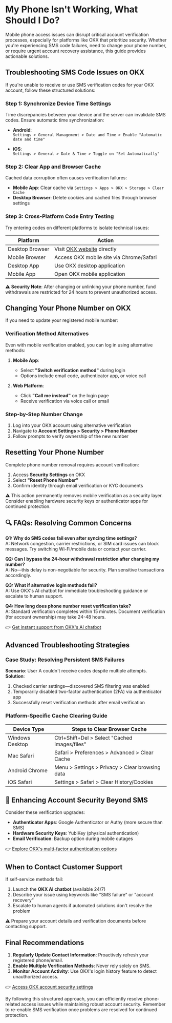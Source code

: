 # My Phone Isn't Working, What Should I Do?  

Mobile phone access issues can disrupt critical account verification processes, especially for platforms like OKX that prioritize security. Whether you're experiencing SMS code failures, need to change your phone number, or require urgent account recovery assistance, this guide provides actionable solutions.  

## Troubleshooting SMS Code Issues on OKX  

If you're unable to receive or use SMS verification codes for your OKX account, follow these structured solutions:  

### Step 1: Synchronize Device Time Settings  
Time discrepancies between your device and the server can invalidate SMS codes. Ensure automatic time synchronization:  

- **Android**:  
  `Settings > General Management > Date and Time > Enable "Automatic date and time"`  

- **iOS**:  
  `Settings > General > Date & Time > Toggle on "Set Automatically"`  

### Step 2: Clear App and Browser Cache  
Cached data corruption often causes verification failures:  

- **Mobile App**: Clear cache via `Settings > Apps > OKX > Storage > Clear Cache`  
- **Desktop Browser**: Delete cookies and cached files through browser settings  

### Step 3: Cross-Platform Code Entry Testing  
Try entering codes on different platforms to isolate technical issues:  

| Platform                | Action                                 |  
|-------------------------|----------------------------------------|  
| Desktop Browser         | Visit [OKX website](https://bit.ly/okx-bonus) directly |  
| Mobile Browser          | Access OKX mobile site via Chrome/Safari |  
| Desktop App             | Use OKX desktop application              |  
| Mobile App              | Open OKX mobile application              |  

⚠️ **Security Note**: After changing or unlinking your phone number, fund withdrawals are restricted for 24 hours to prevent unauthorized access.  

## Changing Your Phone Number on OKX  

If you need to update your registered mobile number:  

### Verification Method Alternatives  
Even with mobile verification enabled, you can log in using alternative methods:  

1. **Mobile App**:  
   - Select **"Switch verification method"** during login  
   - Options include email code, authenticator app, or voice call  

2. **Web Platform**:  
   - Click **"Call me instead"** on the login page  
   - Receive verification via voice call or email  

### Step-by-Step Number Change  
1. Log into your OKX account using alternative verification  
2. Navigate to **Account Settings > Security > Phone Number**  
3. Follow prompts to verify ownership of the new number  

## Resetting Your Phone Number  

Complete phone number removal requires account verification:  

1. Access **Security Settings** on OKX  
2. Select **"Reset Phone Number"**  
3. Confirm identity through email verification or KYC documents  

⚠️ This action permanently removes mobile verification as a security layer. Consider enabling hardware security keys or authenticator apps for continued protection.  

## 🔍 FAQs: Resolving Common Concerns  

**Q1: Why do SMS codes fail even after syncing time settings?**  
A: Network congestion, carrier restrictions, or SIM card issues can block messages. Try switching Wi-Fi/mobile data or contact your carrier.  

**Q2: Can I bypass the 24-hour withdrawal restriction after changing my number?**  
A: No—this delay is non-negotiable for security. Plan sensitive transactions accordingly.  

**Q3: What if alternative login methods fail?**  
A: Use OKX's AI chatbot for immediate troubleshooting guidance or escalate to human support.  

**Q4: How long does phone number reset verification take?**  
A: Standard verification completes within 15 minutes. Document verification (for account ownership) may take 24-48 hours.  

👉 [Get instant support from OKX's AI chatbot](https://bit.ly/okx-bonus)  

## Advanced Troubleshooting Strategies  

### Case Study: Resolving Persistent SMS Failures  
**Scenario**: User A couldn't receive codes despite multiple attempts.  
**Solution**:  
1. Checked carrier settings—discovered SMS filtering was enabled  
2. Temporarily disabled two-factor authentication (2FA) via authenticator app  
3. Successfully reset verification methods after email verification  

### Platform-Specific Cache Clearing Guide  

| Device Type       | Steps to Clear Browser Cache                     |  
|-------------------|--------------------------------------------------|  
| Windows Desktop   | Ctrl+Shift+Del > Select "Cached images/files"    |  
| Mac Safari        | Safari > Preferences > Advanced > Clear Cache    |  
| Android Chrome    | Menu > Settings > Privacy > Clear browsing data  |  
| iOS Safari        | Settings > Safari > Clear History/Cookies        |  

## 🔐 Enhancing Account Security Beyond SMS  

Consider these verification upgrades:  

- **Authenticator Apps**: Google Authenticator or Authy (more secure than SMS)  
- **Hardware Security Keys**: YubiKey (physical authentication)  
- **Email Verification**: Backup option during mobile outages  

👉 [Explore OKX's multi-factor authentication options](https://bit.ly/okx-bonus)  

## When to Contact Customer Support  

If self-service methods fail:  
1. Launch the **OKX AI chatbot** (available 24/7)  
2. Describe your issue using keywords like "SMS failure" or "account recovery"  
3. Escalate to human agents if automated solutions don't resolve the problem  

⚠️ Prepare your account details and verification documents before contacting support.  

## Final Recommendations  

1. **Regularly Update Contact Information**: Proactively refresh your registered phone/email.  
2. **Enable Multiple Verification Methods**: Never rely solely on SMS.  
3. **Monitor Account Activity**: Use OKX's login history feature to detect unauthorized access.  

👉 [Access OKX account security settings](https://bit.ly/okx-bonus)  

By following this structured approach, you can efficiently resolve phone-related access issues while maintaining robust account security. Remember to re-enable SMS verification once problems are resolved for continued protection.